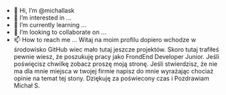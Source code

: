- 👋 Hi, I’m @michallask
- 👀 I’m interested in ...
- 🌱 I’m currently learning ...
- 💞️ I’m looking to collaborate on ...
- 📫 How to reach me ...
Witaj na moim profilu dopiero wchodze w środowisko GitHub wiec mało tutaj jeszcze projektów. Skoro tutaj trafiłeś pewnie wiesz, że poszukuję pracy jako FrondEnd Developer Junior. Jeśli poświęcisz chwilkę zobacz proszę moją stronę. Jeśli stwierdzisz, że nie ma dla mnie miejsca w twojej firmie napisz do mnie wyrażając chociaż opinie na temat tej stony. Dziękuję za poświecony czas i Pozdrawiam Michał S.
